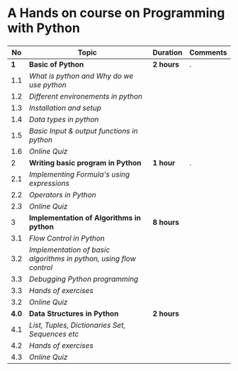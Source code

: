 #  A Hands on course on Programming with Python
### 

|**No** | **Topic**         |**Duration** | **Comments**|
|------ | ----------------- |-------------|-------------|
|   **1**   | **Basic of Python** |  **2 hours**    |      .      |
|   1.1 | *What is python and Why do we use python* |             |             |
|   1.2 | *Different environements in python* |             |             |
|   1.3 | *Installation and setup* |             |             |
|   1.4 | *Data types in python* |             |             |
|   1.5 | *Basic Input & output functions in python* |             |             |
|   1.6 | *Online Quiz* |             |             |
|   2   | **Writing basic program in Python**  |  **1 hour**    |      .      |
|   2.1 | *Implementing Formula's using expressions* |             |             |
|   2.2 | *Operators in Python* |             |             |
|   2.3 | *Online Quiz* |             |             |
|   3   | **Implementation of Algorithms in python** |**8 hours** |             |
|   3.1 | *Flow Control in Python* |             |             |
|   3.2 | *Implementation of basic algorithms in python, using flow control* |             |             |
|   3.3 | *Debugging Python programming* |             |             |
|   3.3 | *Hands of exercises*            | | |
|   3.2 | *Online Quiz* |             |  
|  **4.0** |**Data Structures in Python** | **2 hours** | |
|   4.1 | *List, Tuples, Dictionaries Set, Sequences etc*            | | |
|   4.2 | *Hands of exercises*            | | |
|   4.3 | *Online Quiz*            | | |
